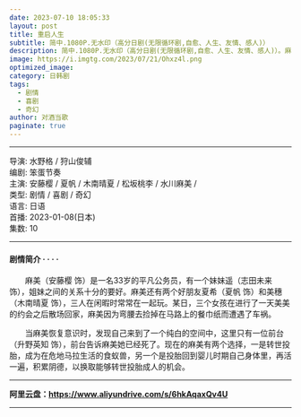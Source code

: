 ```yaml
---
date: 2023-07-10 18:05:33
layout: post
title: 重启人生
subtitle: 简中.1080P.无水印（高分日剧(无限循环剧,自愈、人生、友情、感人)）
description: 简中.1080P.无水印（高分日剧(无限循环剧,自愈、人生、友情、感人)）。麻美恢复意识时，来到了一个空间，这里有一位前台，前台告诉麻美她已经死了。现在有两个选择，一是转世投胎，成为食蚁兽，另一个是投胎回到婴儿时期的身体里，再活一遍，回去积累阴德，以换取能够转世投胎在次成为人的机会...
image: https://i.imgtg.com/2023/07/21/Ohxz4l.png
optimized_image: 
category: 日韩剧
tags:
  - 剧情
  - 喜剧
  - 奇幻
author: 对酒当歌
paginate: true
---
```


---

导演: 水野格 / 狩山俊辅  
编剧: 笨蛋节奏  
主演: 安藤樱 / 夏帆 / 木南晴夏 / 松坂桃李 / 水川麻美 /  
类型: 剧情 / 喜剧 / 奇幻  
语言: 日语  
首播: 2023-01-08(日本)  
集数: 10  

---

#### 剧情简介 · · · ·

　　麻美（安藤樱 饰）是一名33岁的平凡公务员，有一个妹妹遥（志田未来 饰），姐妹之间的关系十分的要好。麻美还有两个好朋友夏希（夏帆 饰）和美穗（木南晴夏 饰），三人在闲暇时常常在一起玩。某日，三个女孩在进行了一天美美的约会之后散场回家，麻美因为弯腰去捡掉在马路上的餐巾纸而遭遇了车祸。

　　当麻美恢复意识时，发现自己来到了一个纯白的空间中，这里只有一位前台（升野英知 饰），前台告诉麻美她已经死了。现在的麻美有两个选择，一是转世投胎，成为在危地马拉生活的食蚁兽，另一个是投胎回到婴儿时期自己身体里，再活一遍，积累阴德，以换取能够转世投胎成人的机会。

---

**阿里云盘：<https://www.aliyundrive.com/s/6hkAqaxQv4U>**

---
